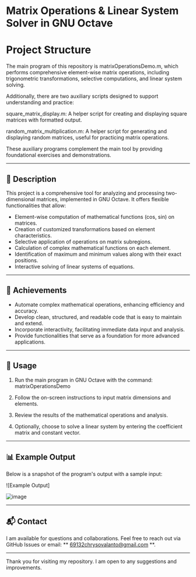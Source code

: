 
# Matrix Operations & Linear System Solver in GNU Octave
# Project Structure
The main program of this repository is matrixOperationsDemo.m, which performs comprehensive element-wise matrix operations, including trigonometric transformations, selective computations, and linear system solving.

Additionally, there are two auxiliary scripts designed to support understanding and practice:

square_matrix_display.m: A helper script for creating and displaying square matrices with formatted output.

random_matrix_multiplication.m: A helper script for generating and displaying random matrices, useful for practicing matrix operations.

These auxiliary programs complement the main tool by providing foundational exercises and demonstrations.

---

## 📄 Description

This project is a comprehensive tool for analyzing and processing two-dimensional matrices, implemented in GNU Octave. It offers flexible functionalities that allow:

- Element-wise computation of mathematical functions (cos, sin) on matrices.
- Creation of customized transformations based on element characteristics.
- Selective application of operations on matrix subregions.
- Calculation of complex mathematical functions on each element.
- Identification of maximum and minimum values along with their exact positions.
- Interactive solving of linear systems of equations.

---

## 🎯 Achievements

- Automate complex mathematical operations, enhancing efficiency and accuracy.
- Develop clean, structured, and readable code that is easy to maintain and extend.
- Incorporate interactivity, facilitating immediate data input and analysis.
- Provide functionalities that serve as a foundation for more advanced applications.

---

## 🚀 Usage

1. Run the main program in GNU Octave with the command: matrixOperationsDemo

   
2. Follow the on-screen instructions to input matrix dimensions and elements.

3. Review the results of the mathematical operations and analysis.

4. Optionally, choose to solve a linear system by entering the coefficient matrix and constant vector.

---

## 📊 Example Output

Below is a snapshot of the program's output with a sample input:

![Example Output]


![image](https://github.com/user-attachments/assets/1fee2087-1e6e-4347-947d-3bf3c2b41733)


---

## 📬 Contact

I am available for questions and collaborations. Feel free to reach out via GitHub Issues or email: ** 69132chrysovalanto@gmail.com  **.

---

Τhank you for visiting my repository. I am open to any suggestions and improvements.



